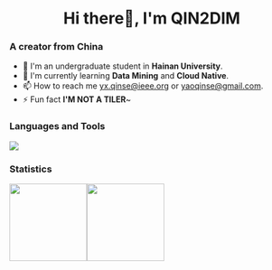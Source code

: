 <h1 align="center">Hi there👋, I'm QIN2DIM</h1>

### A creator from China 
- 🔭 I'm an undergraduate student in **Hainan University**.
- 🌱 I'm currently learning **Data Mining** and **Cloud Native**.
- 📫 How to reach me [yx.qinse@ieee.org](mailto:yx.qinse@ieee.org) or [yaoqinse@gmail.com](mailto:yaoqinse@gmail.com).
- ⚡ Fun fact **I'M NOT A TILER**~

### Languages and Tools

![](https://skillicons.dev/icons?i=py,go,ts,kubernetes,docker,ps,pr,unreal,mongodb,redis,cloudflare,gcp,azure,&theme=light)

### Statistics

<img align="" height="137px" src="https://github-readme-stats.vercel.app/api?username=qin2dim&hide_title=true&hide_border=true&show_icons=true&count_private=true&line_height=21&theme=dracula" /><img align="" height="137px" src="https://github-readme-stats.vercel.app/api/top-langs/?username=qin2dim&hide_title=true&hide_border=true&layout=compact&hide=html&theme=dracula" />

